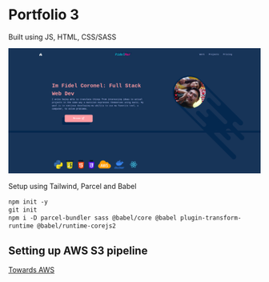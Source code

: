 # Portfolio 3
Built using JS, HTML, CSS/SASS

![portfolio-fdlme](./public/images/portfolio-fdlme.png)

Setup using Tailwind, Parcel and Babel
```
npm init -y
git init
npm i -D parcel-bundler sass @babel/core @babel plugin-transform-runtime @babel/runtime-corejs2
```


## Setting up AWS S3 pipeline
[Towards AWS](https://towardsaws.com/build-a-simple-devops-pipeline-from-github-to-aws-s3-for-static-website-911c620dce31)